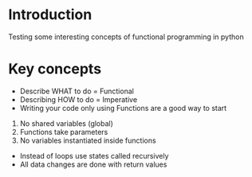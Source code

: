 # Introduction
Testing some interesting concepts of functional programming in python

# Key concepts
 - Describe WHAT to do = Functional
 - Describing HOW to do = Imperative
 - Writing your code only using Functions are a good way to start

 1. No shared variables (global)
 2. Functions take parameters
 3. No variables instantiated inside functions

 - Instead of loops use states called recursively
 - All data changes are done with return values
